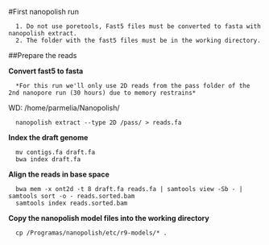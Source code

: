 #First nanopolish run

      1. Do not use poretools, Fast5 files must be converted to fasta with nanopolish extract.
      2. The folder with the fast5 files must be in the working directory.
      
##Prepare the reads

**Convert fast5 to fasta**

      *For this run we'll only use 2D reads from the pass folder of the 2nd nanopore run (30 hours) due to memory restrains*
      
WD: /home/parmelia/Nanopolish/
  
      nanopolish extract --type 2D /pass/ > reads.fa
  
**Index the draft genome**
  
      mv contigs.fa draft.fa
      bwa index draft.fa
  
**Align the reads in base space**
  
      bwa mem -x ont2d -t 8 draft.fa reads.fa | samtools view -Sb - | samtools sort -o - reads.sorted.bam
      samtools index reads.sorted.bam
      
**Copy the nanopolish model files into the working directory**

      cp /Programas/nanopolish/etc/r9-models/* .
